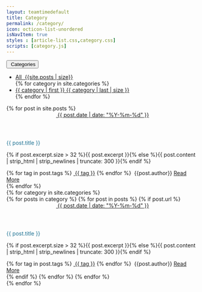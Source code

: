```yaml
---
layout: teamtimedefault
title: Category
permalink: /category/
icon: octicon-list-unordered
isNavItem: true
styles : [article-list.css,category.css]
scripts: [category.js]
---
```


<div class="row index">
    <div class="col-sm-10 col-sm-offset-1 col-lg-9 col-lg-offset-1_5">
        <div class="dropdown">
            <button class="btn btn-default dropdown-toggle" type="button" id="dropdownMenu1" data-toggle="dropdown" aria-haspopup="true" aria-expanded="true">
                <span class="octicon octicon-list-unordered"></span>&nbsp;Categories
                <span class="caret"></span>
            </button>
            <ul class="dropdown-menu" aria-labelledby="dropdownMenu1">
                <li>
                    <a href="javascript:void(0);" class="categories-item" cate="All">
                        All&nbsp;<span class="categories-badge"> {{site.posts | size}}</span>
                    </a>
                </li>
                {% for category in site.categories %}
                <li>
                    <a href="javascript:void(0);" class="categories-item" cate="{{ category | first }}">
                        {{ category | first }}&nbsp;<span class="categories-badge">{{ category | last | size }}</span>
                    </a>
                </li>
                {% endfor %}
            </ul>
        </div>
        <div>
            <section class="category-slice" post-cate="All">
                {% for post in site.posts %}
                <article>
                    <header>
                        <a href="{{ site.baseurl | prepend: site.url  }}/archive/#{{ post.date | date: '%Y-%m-%d' }}"><span class="octicon octicon-calendar"></span>&nbsp;<span>{{ post.date | date: "%Y-%m-%d" }}</span></a>
                    </header>
                    <div class="module">
                        <p class="title" style="color:#1e7293;">{{ post.title }}</p>
                        <p>{% if post.excerpt.size > 32 %}{{ post.excerpt }}{% else %}{{ post.content | strip_html | strip_newlines | truncate: 300 }}{% endif %}</p>
                        <footer>
                            {% for tag in post.tags %}
                            <a class="word-keep" href="{{ site.baseurl | prepend: site.url }}/tags/#{{ tag }}"><span class="octicon octicon-tag"></span>&nbsp;{{ tag }}</a>
                            {% endfor %}
                            <span class="word-keep pull-right">
                            <a><span class="octicon octicon-comment"></span>&nbsp;{{post.author}}</a>
                            <a class="readmore" href="{{ post.url | prepend: site.baseurl | prepend: site.url }}">Read More</a>
                            </span>
                        </footer>
                    </div>
                </article>
                {% endfor %}
            </section>
            {% for category in site.categories %}
            <section class="category-slice" post-cate="{{category | first}}">
                {% for posts in category  %}
                {% for post in posts %}
                {% if post.url %}
                <article>
                    <header>
                        <a href="{{ site.baseurl | prepend: site.url  }}/archive/#{{ post.date | date: '%Y-%m-%d' }}"><span class="octicon octicon-calendar"></span>&nbsp;<span>{{ post.date | date: "%Y-%m-%d" }}</span></a>
                    </header>
                    <div class="module">
                        <p class="title" style="color:#1e7293;">{{ post.title }}</p>
                        <p>{% if post.excerpt.size > 32 %}{{ post.excerpt }}{% else %}{{ post.content | strip_html | strip_newlines | truncate: 300 }}{% endif %}</p>
                        <footer>
                            {% for tag in post.tags %}
                            <a class="word-keep" href="{{ site.baseurl | prepend: site.url }}/tags/#{{ tag }}"><span class="octicon octicon-tag"></span>&nbsp;{{ tag }}</a>
                            {% endfor %}
                            <span class="word-keep pull-right">
                            <a><span class="octicon octicon-comment"></span>&nbsp;{{post.author}}</a>
                            <a class="readmore" href="{{ post.url | prepend: site.baseurl | prepend: site.url }}">Read More</a>
                            </span>
                        </footer>
                    </div>
                </article>
                {% endif %}
                {% endfor %}
                {% endfor %}
            </section>
            {% endfor %}
        </div>
    </div>
</div>